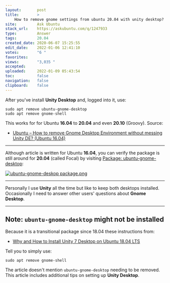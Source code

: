 ```yaml
---
layout:       post
title:        >
    How to remove gnome settings from ubuntu 20.04 with unity desktop?
site:         Ask Ubuntu
stack_url:    https://askubuntu.com/q/1247933
type:         Answer
tags:         20.04
created_date: 2020-06-07 15:25:55
edit_date:    2022-01-06 12:41:10
votes:        "6 "
favorites:    
views:        "3,035 "
accepted:     
uploaded:     2022-01-09 05:43:54
toc:          false
navigation:   false
clipboard:    false
---
```


After you've install **Unity Desktop** and, logged into it, use:

``` 
sudo apt remove ubuntu-gnome-desktop
sudo apt remove gnome-shell

```

This works for for Ubuntu **16.04** to **20.04** and even **20.10** (Groovy). Source:

- [Ubuntu – How to remove Gnome Desktop Environment without messing Unity DE? (Ubuntu 16.04)][1]


----------


Although article is written for Ubuntu **16.04**, you can verify the package is still around for **20.04** (called Focal) by visiting [Package: ubuntu-gnome-desktop](https://packages.ubuntu.com/focal/ubuntu-gnome-desktop):

[![ubuntu-gnome-deskop package.png][2]][2]


----------


Personally I use **Unity** all the time but like to keep both desktops installed. Occasionally I need to answer other users' questions about **Gnome Desktop**.


----------

## Note: `ubuntu-gnome-desktop` might not be installed

Because it is a transitional package since 18.04 these instructions from:

- [Why and How to Install Unity 7 Desktop on Ubuntu 18.04 LTS][3]

Tell you to simply use:

``` 
sudo apt remove gnome-shell

```

The article doesn't mention `ubuntu-gnome-desktop` needing to be removed. This article includes additional tips on setting up **Unity Desktop**.


  [1]: https://itectec.com/ubuntu/ubuntu-how-to-remove-gnome-desktop-environment-without-messing-unity-de-ubuntu-16-04/
  [2]: https://i.stack.imgur.com/3vBFv.png
  [3]: https://www.linuxbabe.com/ubuntu/install-unity-desktop-ubuntu-18-04-lts
